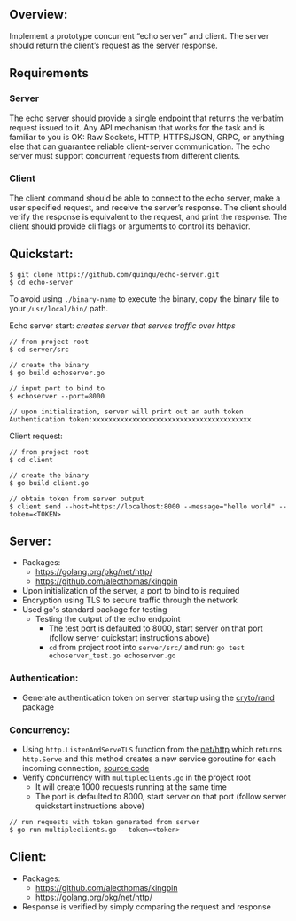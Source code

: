 ## Overview: 

Implement a prototype concurrent “echo server” and client. The server should return the client’s request as the server response.

## Requirements

### Server
The echo server should provide a single endpoint that returns the verbatim request issued to it. Any API mechanism that works for the task and is familiar to you is OK: Raw Sockets, HTTP, HTTPS/JSON, GRPC, or anything else that can guarantee reliable client-server communication.
The echo server must support concurrent requests from different clients.

### Client
The client command should be able to connect to the echo server, make a user specified request, and receive the server’s response.
The client should verify the response is equivalent to the request, and print the response.
The client should provide cli flags or arguments to control its behavior.

## Quickstart: 

```
$ git clone https://github.com/quinqu/echo-server.git 
$ cd echo-server 
```

To avoid using `./binary-name` to execute the binary, copy the binary file to your `/usr/local/bin/` path.

Echo server start: 
*creates server that serves traffic over https* 
  
```
// from project root
$ cd server/src

// create the binary
$ go build echoserver.go 

// input port to bind to
$ echoserver --port=8000

// upon initialization, server will print out an auth token
Authentication token:xxxxxxxxxxxxxxxxxxxxxxxxxxxxxxxxxxxxxxxx
```

Client request: 

```
// from project root
$ cd client 

// create the binary
$ go build client.go 

// obtain token from server output
$ client send --host=https://localhost:8000 --message="hello world" --token=<TOKEN>
```

## Server:
- Packages:
    - https://golang.org/pkg/net/http/ 
    - https://github.com/alecthomas/kingpin
- Upon initialization of the server, a port to bind to is required 
- Encryption using TLS to secure traffic through the network 
- Used go's standard package for testing 
    - Testing the output of the echo endpoint
        - The test port is defaulted to 8000, start server on that port (follow server quickstart instructions above)
        - `cd` from project root into `server/src/` and run:  `go test echoserver_test.go echoserver.go`
### Authentication: 
- Generate authentication token on server startup using the [cryto/rand](https://golang.org/pkg/crypto/rand/) package 

### Concurrency: 
- Using `http.ListenAndServeTLS` function from the [net/http](https://golang.org/pkg/net/http/) which returns `http.Serve` and this method creates a new service goroutine for each incoming connection, [source code](https://golang.org/src/net/http/server.go)
- Verify concurrency with `multipleclients.go` in the project root 
    - It will create 1000 requests running at the same time 
    - The port is defaulted to 8000, start server on that port (follow server quickstart instructions above)

```
// run requests with token generated from server 
$ go run multipleclients.go --token=<token>
```




## Client: 
- Packages: 
    - https://github.com/alecthomas/kingpin     
    - https://golang.org/pkg/net/http/ 
- Response is verified by simply  comparing the request and response 



